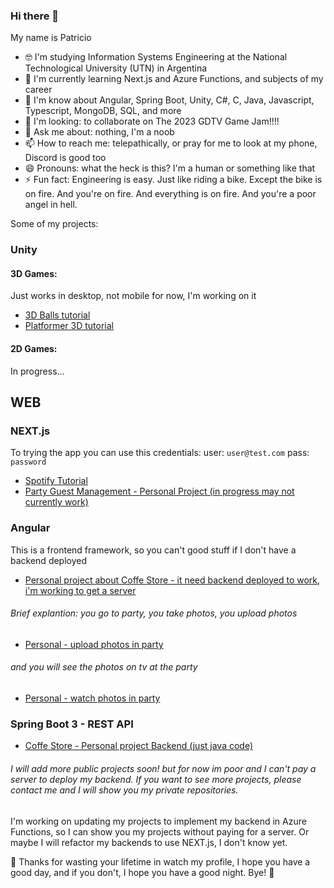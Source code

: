 ### Hi there 👋

My name is Patricio

- 🤓 I'm studying Information Systems Engineering at the National Technological University (UTN) in Argentina
- 🌱 I'm currently learning Next.js and Azure Functions, and subjects of my career
- 🤔 I'm know about Angular, Spring Boot, Unity, C#, C, Java, Javascript, Typescript, MongoDB, SQL, and more
- 👯 I'm looking: to collaborate on The 2023 GDTV Game Jam!!!!
- 💬 Ask me about: nothing, I'm a noob
- 📫 How to reach me: telepathically, or pray for me to look at my phone, Discord is good too
- 😄 Pronouns: what the heck is this? I'm a human or something like that
- ⚡ Fun fact: Engineering is easy. Just like riding a bike. Except the bike is on fire. And you're on fire. And everything is on fire. And you're a poor angel in hell.

Some of my projects:
### Unity
#### 3D Games:
Just works in desktop, not mobile for now, I'm working on it
- [3D Balls tutorial](https://locounpoconadamas.github.io/Unity-for-Web-Developers/)
- [Platformer 3D tutorial](https://locounpoconadamas.github.io/3D-Platformer/)
#### 2D Games:
In progress...

## WEB

### NEXT.js
To trying the app you can use this credentials:
user: `user@test.com`
pass: `password`
- [Spotify Tutorial](https://my-spoty.vercel.app/)
- [Party Guest Management - Personal Project (in progress may not currently work)](https://lukinvitaciones.vercel.app/)

### Angular
This is a frontend framework, so you can't good stuff if I don't have a backend deployed
- [Personal project about Coffe Store - it need backend deployed to work, i'm working to get a server](https://locounpoconadamas.github.io/barcito-front/)
###### Brief explantion: you go to party, you take photos, you upload photos
- [Personal - upload photos in party](https://locounpoconadamas.github.io/lukipix-frontend/)
###### and you will see the photos on tv at the party
- [Personal - watch photos in party](https://locounpoconadamas.github.io/lukipix-tv-frontend/)

### Spring Boot 3 - REST API
- [Coffe Store - Personal project Backend (just java code)](https://github.com/LocoUnPocoNadaMas/barcito)
###### I will add more public projects soon! but for now im poor and I can't pay a server to deploy my backend. If you want to see more projects, please contact me and I will show you my private repositories.
 I'm working on updating my projects to implement my backend in Azure Functions, so I can show you my projects without paying for a server. Or maybe I will refactor my backends to use NEXT.js, I don't know yet.

🤗 Thanks for wasting your lifetime in watch my profile, I hope you have a good day, and if you don't, I hope you have a good night. Bye! 👋



